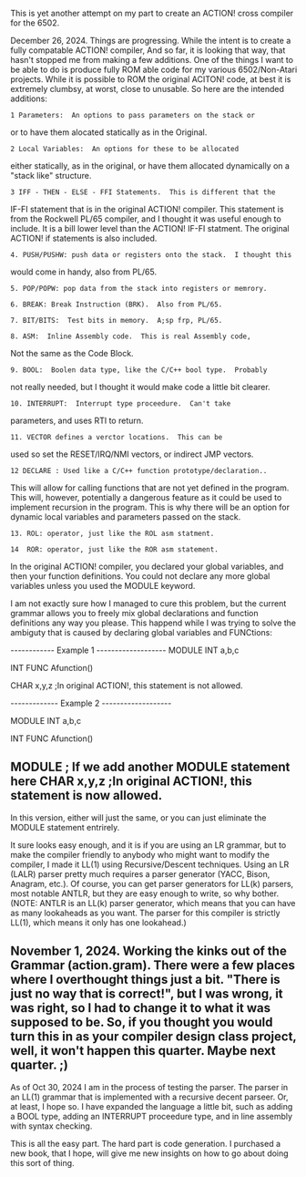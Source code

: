 This is yet another attempt on my part to create an ACTION! cross compiler 
for the 6502.

December 26, 2024.
Things are progressing.  While the intent is to create a
fully compatable ACTION! compiler, And so far, it is looking that
way, that hasn't stopped me from making a few additions.  One
of the things I want to be able to do is produce fully ROM able 
code for my various 6502/Non-Atari projects.  While it is
possible to ROM the original ACITON! code, at best it is
extremely clumbsy, at worst, close to unusable.  So here are the
intended additions:

	1 Parameters:  An options to pass parameters on the stack or
or to have them alocated statically as in the Original.

	2 Local Variables:  An options for these to be allocated
either statically, as in the original, or have them allocated dynamically
on a "stack like" structure.

	3 IFF - THEN - ELSE - FFI Statements.  This is different that the 
IF-FI statement that is in the original ACTION! compiler.  This statement
is from the Rockwell PL/65 compiler, and I thought it was 
useful enough to include.  It is a bill lower level than the 
ACTION! IF-FI statment.  The original ACTION! if statements
is also included.

	4. PUSH/PUSHW: push data or registers onto the stack.  I thought this
would come in handy, also from PL/65.

	5. POP/POPW: pop data from the stack into registers or memrory.

	6. BREAK: Break Instruction (BRK).  Also from PL/65.

	7. BIT/BITS:  Test bits in memory.  A;sp frp, PL/65.

	8. ASM:  Inline Assembly code.  This is real Assembly code,
Not the same as the Code Block.

	9. BOOL:  Boolen data type, like the C/C++ bool type.  Probably
not really needed, but I thought it would make code a
little bit clearer.

	10. INTERRUPT:  Interrupt type proceedure.  Can't take
parameters, and uses RTI to return.

	11. VECTOR defines a verctor locations.  This can be
used so set the RESET/IRQ/NMI vectors, or indirect JMP
vectors.

	12 DECLARE : Used like a C/C++ function prototype/declaration..
This will allow for calling functions that are not yet 
defined in the program.  This will, however, potentially
a dangerous feature as it could be used to implement
recursion in the program.  This is why there will be an
option for dynamic local variables and parameters passed
on the stack.

	13. ROL: operator, just like the ROL asm statment.

	14  ROR: operator, just like the ROR asm statement.

In the original ACTION! compiler, you declared your global
variables, and then your function definitions.  You could not declare any
more global variables unless you used the MODULE keyword.

I am not exactly sure how I managed to cure this problem,
but the current grammar allows you to freely mix global
declarations and function definitions any way you please.
This happend while I was trying to solve the ambiguty
that is caused by declaring global variables and FUNCtions:

------------ Example 1 -------------------
MODULE
INT a,b,c

INT FUNC Afunction()

CHAR x,y,z	;In original ACTION!, this statement is not allowed.

------------- Example 2 -------------------

MODULE
INT a,b,c

INT FUNC Afunction()

MODULE		; If we add another MODULE statement here
CHAR x,y,z	;In original ACTION!, this statement is now allowed.
-----------------------------------------------
In this version, either will just the same, or you can
just eliminate the MODULE statement entrirely.

It sure looks easy enough, and it is if you are using an
LR grammar, but to make the compiler friendly to anybody
who might want to modify the compiler, I made it LL(1) using
Recursive/Descent techniques.  Using an LR (LALR) parser
pretty much requires a parser generator (YACC, Bison, Anagram, etc.).
Of course, you can get parser generators for LL(k) parsers,
most notable ANTLR, but they are easy enough to write, so why
bother. (NOTE:  ANTLR is an LL(k) parser generator, which means
that you can have as many lookaheads as you want.  The parser
for this compiler is strictly LL(1), which means it only has
one lookahead.)


November 1, 2024.
Working the kinks out of the Grammar (action.gram).  There were a few
places where I overthought things just a bit.  "There is just no way
that is correct!", but I was wrong, it was right, so I had to change it to what 
it was supposed to be.
So, if you thought you would turn this in as your compiler design class
project, well, it won't happen this quarter.  Maybe next quarter. ;)
-------
As of Oct 30, 2024 I am in the process of testing the parser.
The parser in an LL(1) grammar that is implemented with a recursive
decent parseer.  Or, at least, I hope so.  I have expanded the language a little
bit, such as adding a BOOL type, adding an INTERRUPT proceedure type,
and in line assembly with syntax checking.

This is all the easy part.  The hard part is code generation.  I purchased
a new book, that I hope, will give me new insights on how to go about
doing this sort of thing.
